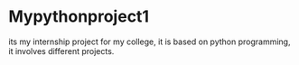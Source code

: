 # Mypythonproject1
its my internship project for my college, it is based on python programming, it involves different projects.
